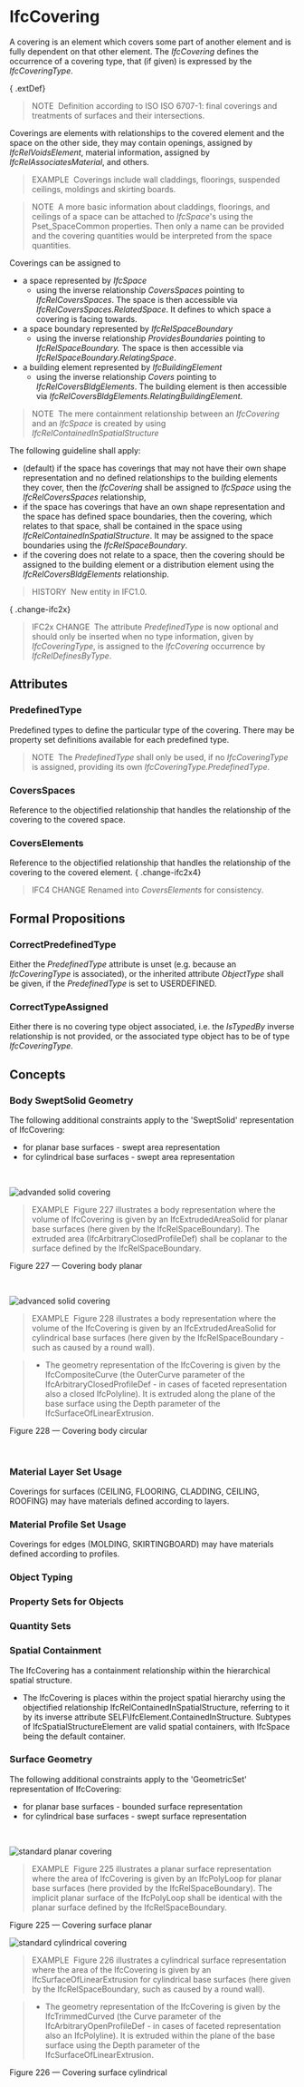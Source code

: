# IfcCovering

A covering is an element which covers some part of another element and is fully dependent on that other element. The _IfcCovering_ defines the occurrence of a covering type, that (if given) is expressed by the _IfcCoveringType_.

{ .extDef}
> NOTE&nbsp; Definition according to ISO ISO 6707-1: final coverings and treatments of surfaces and their intersections.

Coverings are elements with relationships to the covered element and the space on the other side, they may contain openings, assigned by _IfcRelVoidsElement_, material information, assigned by _IfcRelAssociatesMaterial_, and others.

> EXAMPLE&nbsp; Coverings include wall claddings, floorings, suspended ceilings, moldings and skirting boards.

> NOTE&nbsp; A more basic information about claddings, floorings, and ceilings of a space can be attached to _IfcSpace_'s using the Pset_SpaceCommon properties. Then only a name can be provided and the covering quantities would be interpreted from the space quantities.

Coverings can be assigned to

* a space represented by _IfcSpace_ 
    * using the inverse relationship _CoversSpaces_ pointing to _IfcRelCoversSpaces_. The space is then accessible via _IfcRelCoversSpaces.RelatedSpace_. It defines to which space a covering is facing towards. 
* a space boundary represented by _IfcRelSpaceBoundary_ 
    * using the inverse relationship _ProvidesBoundaries_ pointing to _IfcRelSpaceBoundary._ The space is then accessible via _IfcRelSpaceBoundary.RelatingSpace_. 
* a building element represented by _IfcBuildingElement_ 
    * using the inverse relationship _Covers_ pointing to _IfcRelCoversBldgElements_. The building element is then accessible via _IfcRelCoversBldgElements.RelatingBuildingElement_. 

> NOTE&nbsp; The mere containment relationship between an _IfcCovering_ and an _IfcSpace_ is created by using _IfcRelContainedInSpatialStructure_

The following guideline shall apply:

* (default) if the space has coverings that may not have their own shape representation and no defined relationships to the building elements they cover, then the _IfcCovering_ shall be assigned to _IfcSpace_ using the _IfcRelCoversSpaces_ relationship,
* if the space has coverings that have an own shape representation and the space has defined space boundaries, then the covering, which relates to that space, shall be contained in the space using _IfcRelContainedInSpatialStructure_. It may be assigned to the space boundaries using the _IfcRelSpaceBoundary_.
* if the covering does not relate to a space, then the covering should be assigned to the building element or a distribution element using the _IfcRelCoversBldgElements_ relationship.

> HISTORY&nbsp; New entity in IFC1.0.

{ .change-ifc2x}
> IFC2x CHANGE&nbsp; The attribute _PredefinedType_ is now optional and should only be inserted when no type information, given by _IfcCoveringType_, is assigned to the _IfcCovering_ occurrence by _IfcRelDefinesByType_.

## Attributes

### PredefinedType
Predefined types to define the particular type of the covering. There may be property set definitions available for each predefined type.
> NOTE&nbsp; The _PredefinedType_ shall only be used, if no _IfcCoveringType_ is assigned, providing its own _IfcCoveringType.PredefinedType_.

### CoversSpaces
Reference to the objectified relationship that handles the relationship of the covering to the covered space.

### CoversElements
Reference to the objectified relationship that handles the relationship of the covering to the covered element.
{ .change-ifc2x4}
> IFC4 CHANGE Renamed into _CoversElements_ for consistency.

## Formal Propositions

### CorrectPredefinedType
Either the _PredefinedType_ attribute is unset (e.g. because an _IfcCoveringType_ is associated), or the inherited attribute _ObjectType_ shall be given, if the _PredefinedType_ is set to USERDEFINED.

### CorrectTypeAssigned
Either there is no covering type object associated, i.e. the _IsTypedBy_ inverse relationship is not provided, or the associated type object has to be of type _IfcCoveringType_.

## Concepts

### Body SweptSolid Geometry

The following additional constraints apply to the 'SweptSolid'
representation of IfcCovering:


* for planar base surfaces - swept area representation
* for cylindrical base surfaces - swept area representation


 


![advanded solid covering](../../../../figures/ifccovering_advanced-1-layout1.gif)

> EXAMPLE  Figure 227 illustrates a body representation where the volume of
> IfcCovering is given by an IfcExtrudedAreaSolid for
> planar base surfaces (here given by the
> IfcRelSpaceBoundary). The extruded area (IfcArbitraryClosedProfileDef) shall 
> be coplanar to the surface defined by the
> IfcRelSpaceBoundary.
> 


Figure 227 — Covering body planar



 




![advanced solid covering](../../../../figures/ifccovering_advanced-2-layout1.gif)

> EXAMPLE  Figure 228 illustrates a body representation where the volume of
> the IfcCovering is given by an IfcExtrudedAreaSolid
> for cylindrical base surfaces (here given by the
> IfcRelSpaceBoundary - such as caused by a round wall).



> 
> * The geometry representation of the IfcCovering is given
> by the IfcCompositeCurve (the OuterCurve parameter of
> the IfcArbitraryClosedProfileDef - in cases of faceted
> representation also a closed IfcPolyline). It is extruded
> along the plane of the base surface using the Depth
> parameter of the IfcSurfaceOfLinearExtrusion.
> 


Figure 228 — Covering body circular



 


### Material Layer Set Usage

Coverings for surfaces (CEILING, FLOORING, CLADDING, CEILING, ROOFING) may have materials defined according to layers.


### Material Profile Set Usage

Coverings for edges (MOLDING, SKIRTINGBOARD) may have materials defined according to profiles.


### Object Typing


### Property Sets for Objects


### Quantity Sets


### Spatial Containment

The IfcCovering has a containment relationship within the
hierarchical spatial structure.


* The IfcCovering is places within the project spatial
hierarchy using the objectified relationship
IfcRelContainedInSpatialStructure, referring to it by its
inverse attribute SELF\IfcElement.ContainedInStructure.
Subtypes of IfcSpatialStructureElement are valid spatial
containers, with IfcSpace being the default container.



### Surface Geometry

The following additional constraints apply to the 'GeometricSet'
representation of IfcCovering:


* for planar base surfaces - bounded surface representation
* for cylindrical base surfaces - swept surface
representation


 


![standard planar covering](../../../../figures/ifccovering_standard-1-layout1.gif)

> EXAMPLE  Figure 225 illustrates a planar surface representation where the
> area of IfcCovering is given by an IfcPolyLoop for
> planar base surfaces (here provided by the
> IfcRelSpaceBoundary). The implicit planar surface of the IfcPolyLoop shall be
> identical with the planar surface defined by the
> IfcRelSpaceBoundary.


Figure 225 — Covering surface planar


![standard cylindrical covering](../../../../figures/ifccovering_standard-2-layout1.gif)

> EXAMPLE  Figure 226 illustrates a cylindrical surface representation where
> the area of the IfcCovering is given by an
> IfcSurfaceOfLinearExtrusion for cylindrical base surfaces
> (here given by the IfcRelSpaceBoundary, such as caused by a
> round wall).



> 
> * The geometry representation of the IfcCovering is given
> by the IfcTrimmedCurved (the Curve parameter of the
> IfcArbitraryOpenProfileDef - in cases of faceted
> representation also an IfcPolyline). It is extruded within
> the plane of the base surface using the Depth parameter of
> the IfcSurfaceOfLinearExtrusion.
> 


Figure 226 — Covering surface
cylindrical



 




